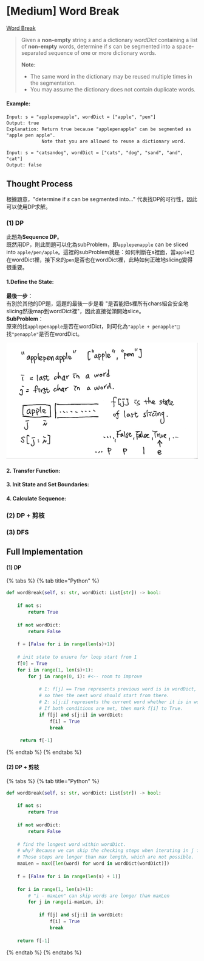 # \[Medium\] Word Break

[Word Break](https://leetcode.com/problems/word-break/)

> Given a **non-empty** string _s_ and a dictionary _wordDict_ containing a list of **non-empty** words, determine if _s_ can be segmented into a space-separated sequence of one or more dictionary words.
>
> **Note:**
>
> * The same word in the dictionary may be reused multiple times in the segmentation.
> * You may assume the dictionary does not contain duplicate words.

#### Example:

```text
Input: s = "applepenapple", wordDict = ["apple", "pen"]
Output: true
Explanation: Return true because "applepenapple" can be segmented as "apple pen apple".
             Note that you are allowed to reuse a dictionary word.
```

```text
Input: s = "catsandog", wordDict = ["cats", "dog", "sand", "and", "cat"]
Output: false
```

## Thought Process

根據題意，"determine if _s_ can be segmented into..." 代表找DP的可行性，因此可以使用DP求解。

### \(1\) DP

此題為**Sequence DP**。  
既然用DP，則此問題可以化為subProblem，即`applepenapple` can be sliced into `apple/pen/apple`。這裡的subProblem就是：如何判斷在s裡面，當`apple`已在wordDict裡，接下來的`pen`是否也在wordDict裡，此時如何正確地slicing變得很重要。  


#### 1.Define the State:

**最後一步**：  
有別於其他的DP題，這題的最後一步是看 "是否能把s裡所有chars組合安全地slicing然後map到wordDict裡"，因此直接從頭開始slice。  
**SubProblem**：  
原來的找`applepenapple`是否在wordDict，則可化為`"apple + penapple"` 找`"penapple"`是否在wordDict。

![](../.gitbook/assets/wordbreak.jpg)

#### 2. Transfer Function:



#### 3. Init State and Set Boundaries:

#### 4. Calculate Sequence: 

### \(2\) DP + 剪枝

### \(3\) DFS

## Full Implementation

#### \(1\) DP

{% tabs %}
{% tab title="Python" %}
```python
def wordBreak(self, s: str, wordDict: List[str]) -> bool:
    
    if not s:
        return True
    
    if not wordDict:
        return False
    
    f = [False for i in range(len(s)+1)]
    
    # init state to ensure for loop start from 1
    f[0] = True
    for i in range(1, len(s)+1):
        for j in range(0, i): #<-- room to improve
            
            # 1: f[j] == True represents previous word is in wordDict, 
            # so then the next word should start from there. 
            # 2: s[j:i] represents the current word whether it is in wordDict.
            # If both conditions are met, then mark f[i] to True.
            if f[j] and s[j:i] in wordDict:
                f[i] = True
                break
            
     return f[-1]
```
{% endtab %}
{% endtabs %}

#### \(2\) DP + 剪枝

{% tabs %}
{% tab title="Python" %}
```python
def wordBreak(self, s: str, wordDict: List[str]) -> bool:
    
    if not s:
        return True
        
    if not wordDict:
        return False
        
    # find the longest word within wordDict.
    # why? Because we can skip the checking steps when iterating in j for loop. 
    # Those steps are longer than max length, which are not possible.
    maxLen = max([len(word) for word in wordDict(wordDict)])
    
    f = [False for i in range(len(s) + 1)]
    
    for i in range(1, len(s)+1):
        # "i - maxLen" can skip words are longer than maxLen
        for j in range(i-maxLen, i):
            
            if f[j] and s[j:i] in wordDict:
                f[i] = True
                break
    
    return f[-1]
```
{% endtab %}
{% endtabs %}

